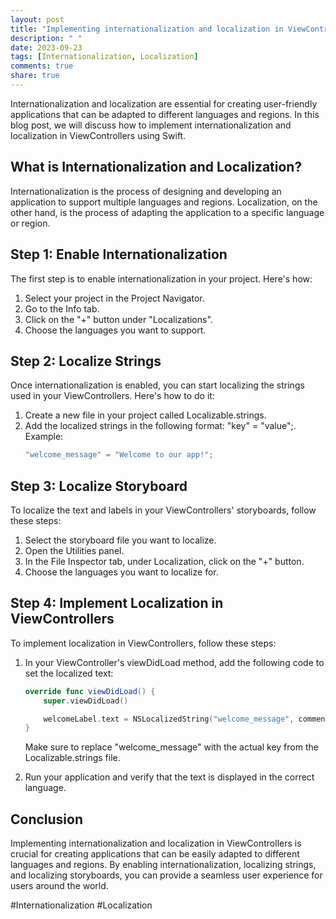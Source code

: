 ```yaml
---
layout: post
title: "Implementing internationalization and localization in ViewControllers in Swift"
description: " "
date: 2023-09-23
tags: [Internationalization, Localization]
comments: true
share: true
---
```


Internationalization and localization are essential for creating user-friendly applications that can be adapted to different languages and regions. In this blog post, we will discuss how to implement internationalization and localization in ViewControllers using Swift.

## What is Internationalization and Localization?

Internationalization is the process of designing and developing an application to support multiple languages and regions. Localization, on the other hand, is the process of adapting the application to a specific language or region.

## Step 1: Enable Internationalization

The first step is to enable internationalization in your project. Here's how:

1. Select your project in the Project Navigator.
2. Go to the Info tab.
3. Click on the "+" button under "Localizations".
4. Choose the languages you want to support.

## Step 2: Localize Strings

Once internationalization is enabled, you can start localizing the strings used in your ViewControllers. Here's how to do it:

1. Create a new file in your project called Localizable.strings.
2. Add the localized strings in the following format: "key" = "value";.
   Example:
   ```swift
   "welcome_message" = "Welcome to our app!";
   ```

## Step 3: Localize Storyboard

To localize the text and labels in your ViewControllers' storyboards, follow these steps:

1. Select the storyboard file you want to localize.
2. Open the Utilities panel.
3. In the File Inspector tab, under Localization, click on the "+" button.
4. Choose the languages you want to localize for.

## Step 4: Implement Localization in ViewControllers

To implement localization in ViewControllers, follow these steps:

1. In your ViewController's viewDidLoad method, add the following code to set the localized text:

   ```swift
   override func viewDidLoad() {
       super.viewDidLoad()

       welcomeLabel.text = NSLocalizedString("welcome_message", comment: "")
   }
   ```

   Make sure to replace "welcome_message" with the actual key from the Localizable.strings file.

2. Run your application and verify that the text is displayed in the correct language.

## Conclusion

Implementing internationalization and localization in ViewControllers is crucial for creating applications that can be easily adapted to different languages and regions. By enabling internationalization, localizing strings, and localizing storyboards, you can provide a seamless user experience for users around the world.

#Internationalization #Localization